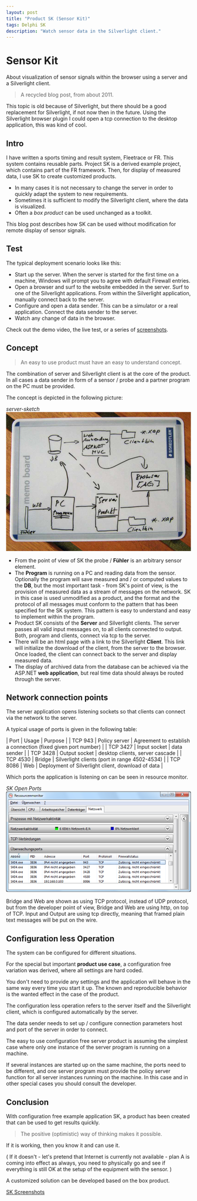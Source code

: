 ```yaml
---
layout: post
title: "Product SK (Sensor Kit)"
tags: Delphi SK
description: "Watch sensor data in the Silverlight client."
---
```


# Sensor Kit

About visualization of sensor signals within the browser using a server and a Silverlight client.

> A recycled blog post, from about 2011.

This topic is old because of Silverlight, but there should be a good replacement for Silverlight,
if not now then in the future.
Using the Silverlight browser plugin I could open a tcp connection to the desktop application,
this was kind of cool.

## Intro

I have written a sports timing and result system, Fleetrace or FR.
This system contains reusable parts.
Project SK is a derived example project, which contains part of the FR framework.
Then, for display of measured data, I use SK to create customized products.

- In many cases it is not necessary to change the server in order to quickly adapt the system to new requirements.
- Sometimes it is sufficient to modify the Silverlight client, where the data is visualized.
- Often a *box product* can be used unchanged as a toolkit.

This blog post describes how SK can be used without modification for remote display of sensor signals.

## Test

The typical deployment scenario looks like this:

- Start up the server.
  When the server is started for the first time on a machine,
  Windows will prompt you to agree with default Firewall entries.
- Open a browser and surf to the website embedded in the server.
  Surf to one of the Silverlight applications.
  From within the Silverlight application, manually connect back to the server.
- Configure and open a data sender.
  This can be a simulator or a real application.
  Connect the data sender to the server.
- Watch any change of data in the browser.

Check out the demo video, the live test, or a series of [screenshots](sk-screenshots.html).
 
## Concept

> An easy to use product must have an easy to understand concept.

The combination of server and Silverlight client is at the core of the product.
In all cases a data sender in form of a sensor / probe and a partner program on the PC must be provided.

The concept is depicted in the following picture:

*server-sketch*<br>
![Memo Board Sketch of Sensor Kit Setup](images/SK/server-sketch.jpg)

- From the point of view of SK the probe / **Fühler** is an arbitrary sensor element.
- The **Program** is running on a PC and reading data from the sensor.
  Optionally the program will save measured and / or computed values to the **DB**,
  but the most important task - from SK's point of view,
  is the provision of measured data as a stream of messages on the network.
  SK in this case is used unmodified as a product,
  and the format and the protocol of all messages must conform to the pattern that has been specified for the SK system.
  This pattern is easy to understand and easy to implement within the program.
- Product SK consists of the **Server** and Silverlight clients.
  The server passes all valid input messages on, to all clients connected to output.
  Both, program and clients, connect via tcp to the server.
- There will be an html page with a link to the Silverlight **Client**.
  This link will initialize the download of the client, from the server to the browser.
  Once loaded, the client can connect back to the server and display measured data.
- The display of archived data from the database can be achieved via the ASP.NET **web application**,
  but real time data should always be routed through the server.

## Network connection points

The server application opens listening sockets so that clients can connect via the network to the server.

A typical usage of ports is given in the following table:

| Port | Usage | Purpose |
| TCP 943 | Policy server | Agreement to establish a connection (fixed given port number) |
| TCP 3427 | Input socket | data sender |
| TCP 3428 | Output socket | desktop clients, server cascade |
| TCP 4530 | Bridge | Silverlight clients (port in range 4502-4534) |
| TCP 8086 | Web | Deployment of Silverlight client, download of data |

Which ports the application is listening on can be seen in resource monitor.

*SK Open Ports*<br>
![Screenshot of resource monitor utility showing ports opened by SK server app](images/SK/sk-open-ports.png)

Bridge and Web are shown as using TCP protocol, instead of UDP protocol, but from the developer point of view,
Bridge and Web are using http, on top of TCP. Input and Output are using tcp directly,
meaning that framed plain text messages will be put on the wire.

## Configuration less Operation

The system can be configured for different situations.

For the special but important **product use case**,
a configuration free variation was derived, where all settings are hard coded.

You don't need to provide any settings and the application will behave in the same way every time you start it up.
The known and reproducible behavior is the wanted effect in the case of the product.

The configuration less operation refers to the server itself and the Silverlight client,
which is configured automatically by the server.

The data sender needs to set up / configure connection parameters host and port of the server
in order to connect.

The easy to use configuration free server product is assuming the simplest case
where only one instance of the server program is running on a machine.

If several instances are started up on the same machine, the ports need to be different,
and one server program must provide the policy server function for all server instances running on the machine.
In this case and in other special cases you should consult the developer.

## Conclusion

With configuration free example application SK,
a product has been created that can be used to get results quickly.

> The positive (optimistic) way of thinking makes it possible.

If it is working, then you know it and can use it.

( If it doesn't - let's pretend that Internet is currently not available -
plan A is coming into effect as always,
you need to physically go and see if everything is still OK at the setup of the equipment with the sensor. )

A customized solution can be developed based on the box product.

[SK Screenshots](sk-screenshots.html)